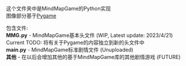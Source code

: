 这个文件夹中是MindMapGame的Python实现\
图像部分基于[Pygame](https://github.com/pygame/pygame)

包含文件:\
**MMG.py**  - MindMapGame基本头文件 (WIP, Latest update: 2023/4/21)\
Current TODO: 将有关于Pygame的内容独立到新的头文件中\
**main.py** - MindMapGame标准剧情文件 (Unuploaded)\
**其他** - 在以后会增加其他的基于MindMapGame库的其他剧情游戏 (FUTURE)
